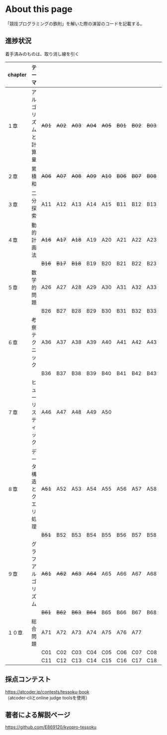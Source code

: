 # About this page

「競技プログラミングの鉄則」を解いた際の演習のコードを記載する。

## 進捗状況

着手済みのものは、取り消し線を引く

| chapter | テーマ                 |     | 　  | 　  | 　  | 　  | 　  | 　  | 　  | 　  | 　  |
|---------|------------------------|-----|-----|-----|-----|-----|-----|-----|-----|-----|-----|
| １章    | アルゴリズムと計算量   | ~~A01~~ | ~~A02~~ | ~~A03~~ | ~~A04~~ | ~~A05~~ | ~~B01~~ | ~~B02~~ | ~~B03~~ | ~~B04~~ | 　  |
| ２章    | 累積和                 | ~~A06~~ | ~~A07~~ | ~~A08~~ | ~~A09~~ | ~~A10~~ | ~~B06~~ | ~~B07~~ | ~~B08~~ | ~~B09~~ | 　  |
| ３章    | 二分探索               | A11 | A12 | A13 | A14 | A15 | B11 | B12 | B13 | B14 | 　  |
| ４章    | 動的計画法             | ~~A16~~ | ~~A17~~ | ~~A18~~ | A19 | A20 | A21 | A22 | A23 | A24 | A25 |
| 　      | 　                     | ~~B16~~ | ~~B17~~ | ~~B18~~ | B19 | B20 | B21 | B22 | B23 | B24 | 　  |
| ５章    | 数学的問題             | A26 | A27 | A28 | A29 | A30 | A31 | A32 | A33 | A34 | A35 |
| 　      | 　                     | B26 | B27 | B28 | B29 | B30 | B31 | B32 | B33 | B34 | 　  |
| ６章    | 考察テクニック         | A36 | A37 | A38 | A39 | A40 | A41 | A42 | A43 | A44 | A45 |
| 　      | 　                     | B36 | B37 | B38 | B39 | B40 | B41 | B42 | B43 | B44 | B45 |
| ７章    | ヒューリスティック     | A46 | A47 | A48 | A49 | A50 | 　  | 　  | 　  | 　  |     |
| ８章    | データ構造とクエリ処理 | ~~A51~~ | A52 | A53 | A54 | A55 | A56 | A57 | A58 | A59 | A60 |
| 　      | 　                     | ~~B51~~ | B52 | B53 | B54 | B55 | B56 | B57 | B58 | B59 | 　  |
| ９章    | グラフアルゴリズム     | ~~A61~~ | ~~A62~~ | ~~A63~~ | ~~A64~~ | A65 | A66 | A67 | A68 | A69 | A70 |
| 　      | 　                     | ~~B61~~ | ~~B62~~ | ~~B63~~ | ~~B64~~ | B65 | B66 | B67 | B68 | B69 | 　  |
| １０章  | 総合問題               | A71 | A72 | A73 | A74 | A75 | A76 | A77 | 　  | 　  | 　  |
| 　      | 　                     | C01 | C02 | C03 | C04 | C05 | C06 | C07 | C08 | C09 | C10 |
| 　      | 　                     | C11 | C12 | C13 | C14 | C15 | C16 | C17 | C18 | C19 | C20 |
## 採点コンテスト<br>
https://atcoder.jp/contests/tessoku-book<br>
（atcoder-cliとonline judge toolsを使用）

## 著者による解説ページ<br>
https://github.com/E869120/kyopro-tessoku


